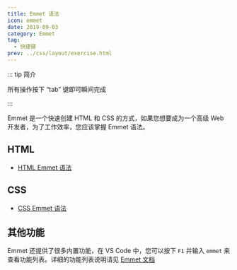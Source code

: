 ```yaml
---
title: Emmet 语法
icon: emmet
date: 2019-09-03
category: Emmet
tag:
  - 快捷键
prev: ../css/layout/exercise.html
---
```


::: tip 简介

所有操作按下 “tab” 键即可瞬间完成

:::

Emmet 是一个快速创建 HTML 和 CSS 的方式，如果您想要成为一个高级 Web 开发者，为了工作效率，您应该掌握 Emmet 语法。

<!-- more -->

## HTML

- [HTML Emmet 语法](html.md)

## CSS

- [CSS Emmet 语法](css.md)

## 其他功能

Emmet 还提供了很多内置功能，在 VS Code 中，您可以按下 `F1` 并输入 `emmet` 来查看功能列表。详细的功能列表说明请见 [Emmet 文档](https://docs.emmet.io/actions/)
